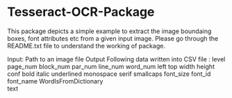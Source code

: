 # Tesseract-OCR-Package

This package depicts a simple example to extract the image boundaing boxes, font attributes etc from a given input image.
Please go through the README.txt file to understand the working of package.


Input: Path to an image file
Output Following data written into CSV file :
level	
page_num
block_num
par_num
line_num
word_num
left
top
width
height
conf
bold
italic
underlined
monospace
serif
smallcaps
font_size
font_id
font_name
WordIsFromDictionary	
text
